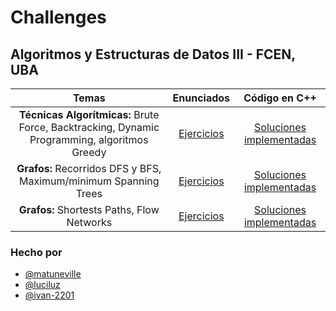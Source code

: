 # Challenges

## Algoritmos y Estructuras de Datos III - FCEN, UBA

| **Temas**|**Enunciados**| **Código en C++** |
|:-------------:|:------------:|:-----------:|
| **Técnicas Algorítmicas:** Brute Force, Backtracking, Dynamic Programming, algoritmos Greedy| [Ejercicios](/Enunciados%20TPs/tp1_algo3_2c2023.pdf) | [Soluciones implementadas](/TP1-tecnicas-algoritmicas/) |
| **Grafos:** Recorridos DFS y BFS, Maximum/minimum Spanning Trees| [Ejercicios](/Enunciados%20TPs/tp2_algo3_2c2023.pdf) | [Soluciones implementadas](/TP2-grafos-y-recorridos/) |
| **Grafos:** Shortests Paths, Flow Networks| [Ejercicios](/Enunciados%20TPs/tp3_algo3_2c2023.pdf) | [Soluciones implementadas](/TP3-camino-minimo-y-flow/) |

### Hecho por
- [@matuneville](https://github.com/matuneville)
- [@luciluz](https://github.com/luciluz)
- [@ivan-2201](https://github.com/ivan-22001)
